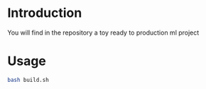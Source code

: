 # Introduction

You will find in the repository a toy ready to production ml project

# Usage

```bash
bash build.sh
```
